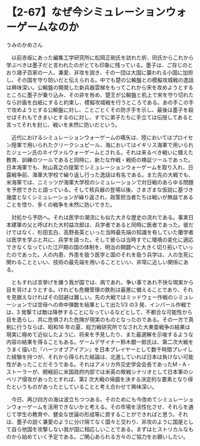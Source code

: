 # 【2-67】なぜ今シミュレーションウォーゲームなのか

<div class="author">うみのかめさん</div>

　以前赤坂にあった編集工学研究所に松岡正剛氏を訪れた折、同氏からこれから学ぶべきは墨子だと言われたのがとても印象に残っている。墨子は、ご存じのとおり諸子百家の一人、兼愛、非攻を説き、その一団は大国に襲われる小国に加担し、その国を守り防いだと伝えられる。中でも楚の公輸盤との模擬攻城戦の逸話は興味深い。公輸盤の開発した新兵器雲梯をもってこれから宋を攻めようとするところに墨子が乗り込み、その非を咎め、楚王が公輸盤と机上で宋を守り切れたなら計画を白紙にすると約束し、模擬攻城戦を行うところである。あの手この手で攻めようとする公輸盤に対し、ことごとくその防ぎ手を示し、最後は墨子を殺せばそれもできまいとするのに対し、すでに弟子たちに手立ては伝授してあると言ってそれを封じ、戦いを未然に防いだという。

　近代におけるシミュレーションウォーゲームの嚆矢は、陸においてはプロイセン陸軍で用いられたクリークシュピール、海においてはイギリス海軍で用いられたジェーン氏のネイヴァルウォーゲームとされる。それは来るべき戦いに備えた教育、訓練のツールであると同時に、新たな作戦・戦術の検証ツールであった。日本海軍でも、秋山真之の提案でシミュレーションウォーゲームを取り入れ、日露戦争前、海軍大学校で繰り返し行った逸話は有名である。また先の大戦でも、米海軍では、ニミッツが海軍大学校のシミュレーションで対日戦のあらゆる問題を予想できたと語っている。そして核兵器の登場以後、さまざまな仮説に基づき幾度となくシミュレーションが繰り返され、政策担当者たちは戦いが無益であることを悟り、多くの戦争を未然に防いできた。

　対処から予防へ。それは医学の潮流にも似た大きな歴史の流れである。事実日本建軍の父と呼ばれた大村益次郎は、兵学者であると同時に医者であった。彼だけではなく、杉田玄白、高野長英といった当時最先端の知識を有していた蘭学者は医学を学ぶと共に、兵学を語った。そして彼らは当時すでに環境の変化に適応できなくなっていた江戸期の国の体制を、明治の開闢へと大きく切り拓いていったのであった。人の内患、外患を扱う医学と国のそれを扱う兵学は、人の生死に関わることといい、技術の最先端を用いることといい、非常に近しい関係にある。

　ともすれば言挙げを嫌う我が国では、病であれ、争い事であれ不快な現実から目を背けようとする。けれども危機管理の鉄則は最悪に備えることであり、それを見据えなければその回避は難しい。先の大戦ではミッドウェー作戦のシミュレーションでは空母への命中弾数を結果として出た1/3 の3 発、インパール作戦では、3 発撃てば敵は降参することになっているなどとして、不都合な可能性から目を逸らし、共に危惧された危険が現実のものとなったのである。その一方で真剣に行うならば、昭和16 年の夏、総力戦研究所でなされた大東亜戦争の結果は現実に極めて近似したように、将来を予見したり、また最適解を示唆するような内容の結果を得ることもある。ゲームデザイナー鈴木銀一郎氏は、第二次大戦をうまく描いた『ハーツオブアイアン』を日本プレイヤーとして数千時間プレイした経験を持つが、それから得られた結論は、北進していれば日本は負けない可能性があったことだそうである。それはアメリカ外交史学会会長であったM・A・ストーラーが、開戦前に米国政府内部では米英の敗戦シナリオとして日本軍のシベリア侵攻があったとすれば、第2 次大戦の帰趨を決する決定的な要素となり得たというものがあったとしていることと考え合わせて興味深い。

　今日、再び四方の海は波立ちつつある。そのためにも今改めてシミュレーションウォーゲームを活用できないかと考える。その市場を活性化させ、それらを通じて学生の教育や、健全な世論の形成等に資することができればと思う。それは、墨子の説く兼愛のように分け隔てなく国々と交わり、非攻のように国是として自ら他国を攻撃しない我が国に相応しいことである。まずはヒストリカルなものから始めていく予定である。ご関心あられる方々のご協力をお願いしたい。
